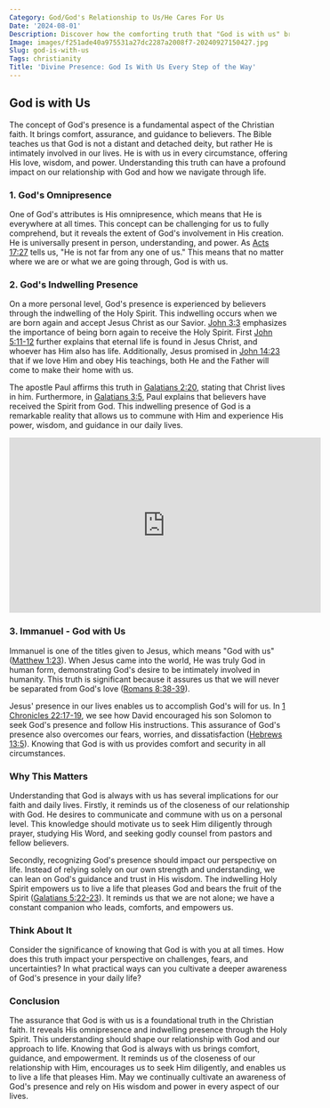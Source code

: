 ```yaml
---
Category: God/God's Relationship to Us/He Cares For Us
Date: '2024-08-01'
Description: Discover how the comforting truth that "God is with us" brings hope, peace, and strength in times of uncertainty and challenges. Explore the profound impact of God's presence in our lives.
Image: images/f251ade40a975531a27dc2287a2008f7-20240927150427.jpg
Slug: god-is-with-us
Tags: christianity
Title: 'Divine Presence: God Is With Us Every Step of the Way'
---
```


## God is with Us

The concept of God's presence is a fundamental aspect of the Christian faith. It brings comfort, assurance, and guidance to believers. The Bible teaches us that God is not a distant and detached deity, but rather He is intimately involved in our lives. He is with us in every circumstance, offering His love, wisdom, and power. Understanding this truth can have a profound impact on our relationship with God and how we navigate through life.

### 1. God's Omnipresence

One of God's attributes is His omnipresence, which means that He is everywhere at all times. This concept can be challenging for us to fully comprehend, but it reveals the extent of God's involvement in His creation. He is universally present in person, understanding, and power. As [Acts 17:27](https://www.bibleref.com/Acts/17/Acts-17-27.html) tells us, "He is not far from any one of us." This means that no matter where we are or what we are going through, God is with us.

### 2. God's Indwelling Presence

On a more personal level, God's presence is experienced by believers through the indwelling of the Holy Spirit. This indwelling occurs when we are born again and accept Jesus Christ as our Savior. [John 3:3](https://www.bibleref.com/John/3/John-3-3.html) emphasizes the importance of being born again to receive the Holy Spirit. First [John 5:11-12](https://www.bibleref.com/John/5/John-5-11.html) further explains that eternal life is found in Jesus Christ, and whoever has Him also has life. Additionally, Jesus promised in [John 14:23](https://www.bibleref.com/John/14/John-14-23.html) that if we love Him and obey His teachings, both He and the Father will come to make their home with us.

The apostle Paul affirms this truth in [Galatians 2:20](https://www.bibleref.com/Galatians/2/Galatians-2-20.html), stating that Christ lives in him. Furthermore, in [Galatians 3:5](https://www.bibleref.com/Galatians/3/Galatians-3-5.html), Paul explains that believers have received the Spirit from God. This indwelling presence of God is a remarkable reality that allows us to commune with Him and experience His power, wisdom, and guidance in our daily lives.


<iframe width="560" height="315" src="https://www.youtube.com/embed/9kWk_Wu-wKM" frameborder="0" allow="autoplay; encrypted-media" allowfullscreen></iframe>


### 3. Immanuel - God with Us

Immanuel is one of the titles given to Jesus, which means "God with us" ([Matthew 1:23](https://www.bibleref.com/Matthew/1/Matthew-1-23.html)). When Jesus came into the world, He was truly God in human form, demonstrating God's desire to be intimately involved in humanity. This truth is significant because it assures us that we will never be separated from God's love ([Romans 8:38-39](https://www.bibleref.com/Romans/8/Romans-8-38.html)).

Jesus' presence in our lives enables us to accomplish God's will for us. In [1 Chronicles 22:17-19](https://www.bibleref.com/1-Chronicles/22/1-Chronicles-22-17.html), we see how David encouraged his son Solomon to seek God's presence and follow His instructions. This assurance of God's presence also overcomes our fears, worries, and dissatisfaction ([Hebrews 13:5](https://www.bibleref.com/Hebrews/13/Hebrews-13-5.html)). Knowing that God is with us provides comfort and security in all circumstances.

### Why This Matters

Understanding that God is always with us has several implications for our faith and daily lives. Firstly, it reminds us of the closeness of our relationship with God. He desires to communicate and commune with us on a personal level. This knowledge should motivate us to seek Him diligently through prayer, studying His Word, and seeking godly counsel from pastors and fellow believers.

Secondly, recognizing God's presence should impact our perspective on life. Instead of relying solely on our own strength and understanding, we can lean on God's guidance and trust in His wisdom. The indwelling Holy Spirit empowers us to live a life that pleases God and bears the fruit of the Spirit ([Galatians 5:22-23](https://www.bibleref.com/Galatians/5/Galatians-5-22.html)). It reminds us that we are not alone; we have a constant companion who leads, comforts, and empowers us.

### Think About It

Consider the significance of knowing that God is with you at all times. How does this truth impact your perspective on challenges, fears, and uncertainties? In what practical ways can you cultivate a deeper awareness of God's presence in your daily life?

### Conclusion

The assurance that God is with us is a foundational truth in the Christian faith. It reveals His omnipresence and indwelling presence through the Holy Spirit. This understanding should shape our relationship with God and our approach to life. Knowing that God is always with us brings comfort, guidance, and empowerment. It reminds us of the closeness of our relationship with Him, encourages us to seek Him diligently, and enables us to live a life that pleases Him. May we continually cultivate an awareness of God's presence and rely on His wisdom and power in every aspect of our lives.